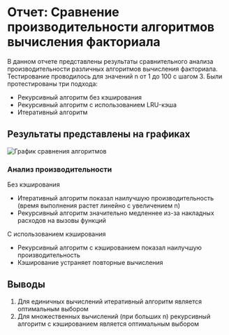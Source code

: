 # Отчет: Сравнение производительности алгоритмов вычисления факториала
В данном отчете представлены результаты сравнительного анализа производительности различных алгоритмов вычисления факториала. Тестирование проводилось для значений n от 1 до 100 с шагом 3.
Были протестированы три подхода:
- Рекурсивный алгоритм без кэширования
- Рекурсивный алгоритм с использованием LRU-кэша
- Итеративный алгоритм 

## Результаты представлены на графиках
![График сравнения алгоритмов](Factorial_graph.png)

### Анализ производительности
Без кэширования
- Итеративный алгоритм показал наилучшую производительность (время выполнения растет линейно с увеличением n)
- Рекурсивный алгоритм значительно медленнее из-за накладных расходов на вызовы функций

С использованием кэширования
- Рекурсивный алгоритм с кэшированием показал наилучшую производительность
- Кэширование устраняет повторные вычисления


## Выводы
1. Для единичных вычислений итеративный алгоритм является оптимальным выбором
2. Для множественных вычислений (при больших n) рекурсивный алгоритм с кэшированием является оптимальным выбором

